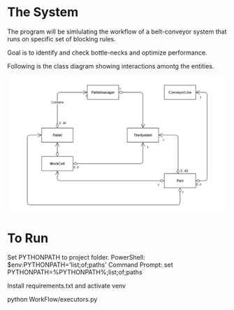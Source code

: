 # The System

The program will be simlulating the workflow of a belt-conveyor system that runs on specific set of blocking rules.

Goal is to identify and check bottle-necks and optimize performance.

Following is the class diagram showing interactions amontg the entities.

![alt text](./Diagrams/Class-Diagrams.JPG)

# To Run
Set PYTHONPATH to project folder.
PowerShell: $env:PYTHONPATH='list;of;paths'
Command Prompt: set PYTHONPATH=%PYTHONPATH%;list;of;paths

Install requirements.txt and activate venv

python WorkFlow/executors.py
